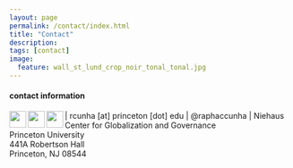 ```yaml
---
layout: page
permalink: /contact/index.html
title: "Contact"
description:
tags: [contact]
image:
  feature: wall_st_lund_crop_noir_tonal_tonal.jpg
---
```


#### contact information

<img src="../images/email_icon.png" style="width: 30px;" align="left"> | rcunha [at] princeton [dot] edu 
<img src="../images/twitter_icon.png" style="width: 30px;" align="left"> | @raphaccunha 
<img src="../images/mailing_icon.png" style="width: 30px;" align="left"> | Niehaus Center for Globalization and Governance<br>Princeton University<br>441A Robertson Hall<br>Princeton, NJ  08544
